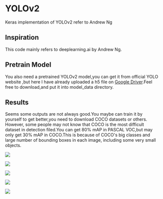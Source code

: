 # YOLOv2
Keras implementation of YOLOv2 refer to Andrew Ng

## Inspiration

This code mainly refers to deeplearning.ai by Andrew Ng.

## Pretrain Model

You also need a pretrained YOLOv2 model,you can get it from official YOLO website ,but here I have already uploaded a h5 file on
[Google Driver](https://drive.google.com/open?id=1v-V94VX2JWIrsDN4u8t9QUCMfzS6x08c).Feel free to download,and put it into model_data 
directory.

## Results

Seems some outputs are not always good.You maybe can train it by yourself to  get better,you need to download COCO datasets or others.
However, some people may not know that COCO is the most difficult dataset in detection filed.You can get 80% mAP in PASCAL VOC,but
may only get 30% mAP in COCO.This is because of COCO's big classes and large number of  bounding boxes in each image, including some very 
small objects.

![](https://github.com/cryer/YOLOv2/raw/master/out/test.jpg)

![](https://github.com/cryer/YOLOv2/raw/master/out/test2.jpg)

![](https://github.com/cryer/YOLOv2/raw/master/out/test3.jpg)

![](https://github.com/cryer/YOLOv2/raw/master/out/test5.jpg)

![](https://github.com/cryer/YOLOv2/raw/master/out/test8.jpg)

